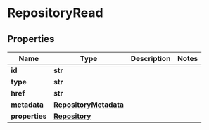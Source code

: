 # RepositoryRead

## Properties
| Name | Type | Description | Notes |
| ------------ | ------------- | ------------- | ------------- |
| **id** | **str** |  |  |
| **type** | **str** |  |  |
| **href** | **str** |  |  |
| **metadata** | [**RepositoryMetadata**](RepositoryMetadata.md) |  |  |
| **properties** | [**Repository**](Repository.md) |  |  |


